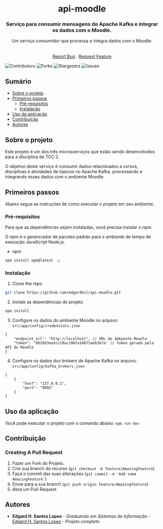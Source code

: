 <br/>
<p align="center">
  <h1 align="center">api-moodle</h1>

  <h3 align="center">Serviço para consumir mensagens do Apache Kafka e integrar os dados com o Moodle.</h3>

  <p align="center">
    Um serviço consumidor que processa e integra dados com o Moodle.
    <br/>
    <br/>
    <br/>
    <a href="https://github.com/edgardhsl/api-moodle/issues">Report Bug</a>
    .
    <a href="https://github.com/edgardhsl/api-moodle/issues">Request Feature</a>
  </p>
</p>

![Contributors](https://img.shields.io/github/contributors/edgardhsl/api-moodle?color=dark-green) ![Forks](https://img.shields.io/github/forks/edgardhsl/api-moodle?style=social) ![Stargazers](https://img.shields.io/github/stars/edgardhsl/api-moodle?style=social) ![Issues](https://img.shields.io/github/issues/edgardhsl/api-moodle) 

## Sumário

* [Sobre o projeto](#sobre-o-projeto)
* [Primeiros passos](#primeiros-passos)
  * [Pré-requisitos](#pré-requisitos)
  * [Instalação](#instalação)
* [Uso da aplicação](#uso-da-aplicação)
* [Contribuição](#contribuição)
* [Autores](#autores)

## Sobre o projeto

Este projeto é um dos três microsserviços que estão sendo desenvolvidos para a disciplina de TCC 2. 

O objetivo deste serviço é consumir dados relacionados a cursos, disciplinas e atividades de tópicos no Apache Kafka, processando e integrando esses dados com o ambiente Moodle.

## Primeiros passos

Abaixo segue as instruções de como executar o projeto em seu ambiente.

### Pré-requisitos

Para que as dependências sejam instaladas, você precisa instalar o npm.

O npm é o gerenciador de pacotes padrão para o ambiente de tempo de execução JavaScript Node.js.

* npm

```sh
npm install npm@latest -g
```

### Instalação

1. Clone the repo

```sh
git clone https://github.com/edgardhsl/api-moodle.git
```

2. Instale as dependências do projeto

```sh
npm install
```

3. Configure os dados do ambiente Moodle no arquivo: `src/app/config/credentials.json`

```JS
{
    "endpoint_url": "http://localhost", // URL do ambiente Moodle
    "token": "862663ea5cc19ac196fa14671aeb3b7a" // Token gerado pela API do Moodle
}
```

4. Configure os dados dos brokers do Apache Kafka no arquivo: `src/app/config/kafka_brokers.json`

```JS
[
    {
        "host": "127.0.0.1",
        "port": "9092"
    }
]
```

## Uso da aplicação

Você pode executar o projeto com o comando abaixo:
`npm run dev`

## Contribuição



### Creating A Pull Request

1. Fazer um Fork do Projeto.
2. Crie sua branch do recurso (`git checkout -b feature/AmazingFeature`)
3. Faça o commit das suas alterações (`git commit -m 'Add some AmazingFeature'`)
4. Envie para a sua branch (`git push origin feature/AmazingFeature`)
5. Abra um Pull-Request

## Autores

* **Edgard H. Santos Lopes** - *Graduando em Sistemas de Informação* - [Edgard H. Santos Lopes](https://github.com/edgardhsl) - *Projeto completo*
